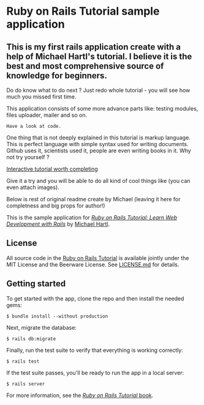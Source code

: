 # Ruby on Rails Tutorial sample application

## This is my first rails application create with a help of Michael Hartl's tutorial. I believe it is the best and most comprehensive source of knowledge for beginners. 

Do do know what to do next ? Just redo whole tutorial - you will see how much you missed first time.

This application consists of some more advance parts like: testing modules, files uploader, mailer and so on.
```
Have a look at code.
```
One thing that is not deeply explained in this tutorial is markup language. This is perfect language with simple syntax used for writing documents. Github uses it, scientists used it, people are even writing books in it. Why not try yourself ?

[Interactive tutorial worth completing](https://www.markdowntutorial.com/)

Give it a try and you will be able to do all kind of cool things like (you can even attach images).

Below is rest of original readme create by Michael (leaving it here for completness and big props for author!)

This is the sample application for
[*Ruby on Rails Tutorial:
Learn Web Development with Rails*](http://www.railstutorial.org/)
by [Michael Hartl](http://www.michaelhartl.com/).

## License

All source code in the [Ruby on Rails Tutorial](http://railstutorial.org/)
is available jointly under the MIT License and the Beerware License. See
[LICENSE.md](LICENSE.md) for details.

## Getting started

To get started with the app, clone the repo and then install the needed gems:

```
$ bundle install --without production
```

Next, migrate the database:

```
$ rails db:migrate
```

Finally, run the test suite to verify that everything is working correctly:

```
$ rails test
```

If the test suite passes, you'll be ready to run the app in a local server:

```
$ rails server
```

For more information, see the
[*Ruby on Rails Tutorial* book](http://www.railstutorial.org/book).
